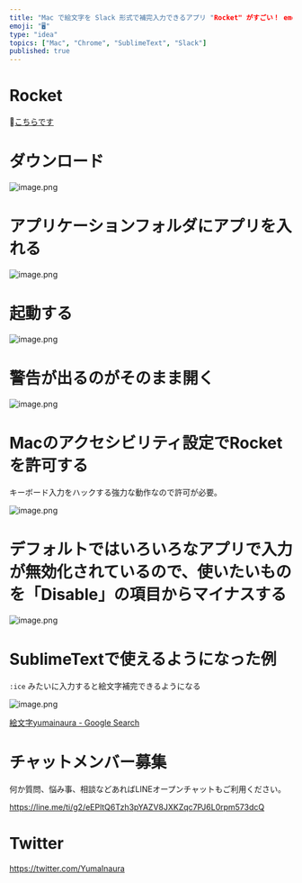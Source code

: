 ```yaml
---
title: "Mac で絵文字を Slack 形式で補完入力できるアプリ "Rocket" がすごい！ emojiが見つからない対策。"
emoji: "🖥"
type: "idea"
topics: ["Mac", "Chrome", "SublimeText", "Slack"]
published: true
---
```


# Rocket

🚀[こちらです](https://matthewpalmer.net/rocket/)

# ダウンロード

![image.png](https://qiita-image-store.s3.amazonaws.com/0/89618/5c37eb92-949c-b58a-18ea-9997f415aa1c.png)

# アプリケーションフォルダにアプリを入れる

![image.png](https://qiita-image-store.s3.amazonaws.com/0/89618/c79cc97b-5ff4-c717-9e4d-965a88271b9b.png)

# 起動する

![image.png](https://qiita-image-store.s3.amazonaws.com/0/89618/f0d66ea0-2270-b565-8bc6-f4cfe87fd000.png)

# 警告が出るのがそのまま開く

![image.png](https://qiita-image-store.s3.amazonaws.com/0/89618/aff81655-8a92-d770-7ed1-20ea207a583c.png)

# Macのアクセシビリティ設定でRocketを許可する

キーボード入力をハックする強力な動作なので許可が必要。

![image.png](https://qiita-image-store.s3.amazonaws.com/0/89618/6222c1f2-22f2-a59f-8e33-d25a9c588feb.png)

# デフォルトではいろいろなアプリで入力が無効化されているので、使いたいものを「Disable」の項目からマイナスする

![image.png](https://qiita-image-store.s3.amazonaws.com/0/89618/92b4c8db-1144-ed13-88ac-0789b4ce636c.png)

# SublimeTextで使えるようになった例

`:ice` みたいに入力すると絵文字補完できるようになる

![image.png](https://qiita-image-store.s3.amazonaws.com/0/89618/dddd9dd7-40cf-c223-459f-3f26dcddcfd1.png)




[絵文字yumainaura - Google Search](https://www.google.co.jp/search?q=%E7%B5%B5%E6%96%87%E5%AD%97yumainaura&oq=%E7%B5%B5%E6%96%87%E5%AD%97yumainaura&aqs=chrome..69i57.4204j1j7&sourceid=chrome&ie=UTF-8)








<!-- Update From Qiita API -->

# チャットメンバー募集


何か質問、悩み事、相談などあればLINEオープンチャットもご利用ください。

https://line.me/ti/g2/eEPltQ6Tzh3pYAZV8JXKZqc7PJ6L0rpm573dcQ





# Twitter


https://twitter.com/YumaInaura


<!-- Update From Qiita API -->


